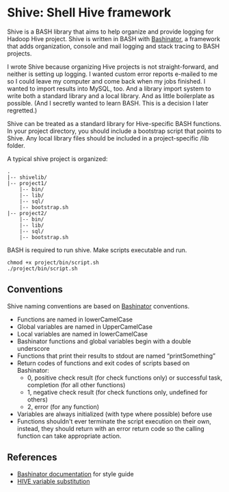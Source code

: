 Shive: Shell Hive framework
======

Shive is a BASH library that aims to help organize and provide logging for Hadoop Hive project.  Shive is written in BASH with [Bashinator](http://bashinator.org/), a framework that adds organization, console and mail logging and stack tracing to BASH projects.

I wrote Shive because organizing Hive projects is not straight-forward, and neither is setting up logging.  I wanted custom error reports e-mailed to me so I could leave my computer and come back when my jobs finished.  I wanted to import results into MySQL, too.  And a library import system to  write both a standard library and a local library.  And as little boilerplate as possible.  (And I secretly wanted to learn BASH.  This is a decision I later regretted.)

Shive can be treated as a standard library for Hive-specific BASH functions.  In your project directory, you should include a bootstrap script that points to Shive.  Any local library files should be included in a project-specific /lib folder.

A typical shive project is organized:

    .
    |-- shivelib/
    |-- project1/
        |-- bin/
        |-- lib/
        |-- sql/
        |-- bootstrap.sh
    |-- project2/
        |-- bin/
        |-- lib/
        |-- sql/
        |-- bootstrap.sh


BASH  is required to run shive.  Make scripts executable and run.

    chmod +x project/bin/script.sh
    ./project/bin/script.sh

Conventions
-----
Shive naming conventions are based on [Bashinator](http://www.bashinator.org/docs/bashinator-20090610.pdf) conventions.

* Functions are named in lowerCamelCase
* Global variables are named in UpperCamelCase
* Local variables are named in lowerCamelCase
* Bashinator functions and global variables begin with a double underscore
* Functions that print their results to stdout are named “printSomething”
* Return codes of functions and exit codes of scripts based on Bashinator:
    * 0, positive check result (for check functions only) or successful task, completion (for all other functions)
    * 1, negative check result (for check functions only, undefined for others)
    * 2, error (for any function)
* Variables are always initialized (with type where possible) before use
* Functions shouldn't ever terminate the script execution on their own, instead, they should return with an error return code so the calling function can take appropriate action.

References
-----
* [Bashinator documentation](http://www.bashinator.org/docs/bashinator-20090610.pdf) for style guide 
* [HIVE variable substitution](http://hive.apache.org/docs/r0.9.0/language_manual/var_substitution.html)
